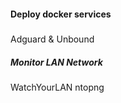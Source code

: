 #### Deploy docker services 


##### 
Adguard & Unbound 



##### Monitor LAN Network
WatchYourLAN 
ntopng


